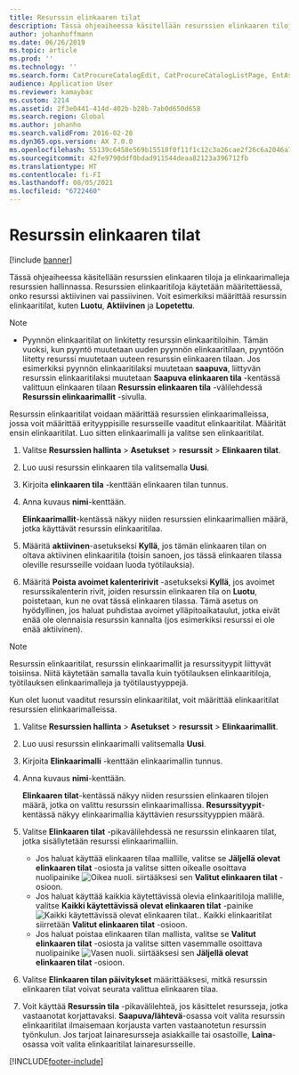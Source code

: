 ```yaml
---
title: Resurssin elinkaaren tilat
description: Tässä ohjeaiheessa käsitellään resurssien elinkaaren tiloja ja elinkaarimalleja resurssien hallinnassa.
author: johanhoffmann
ms.date: 06/26/2019
ms.topic: article
ms.prod: ''
ms.technology: ''
ms.search.form: CatProcureCatalogEdit, CatProcureCatalogListPage, EntAssetLifecycleModelStateNext, EntAssetObjectLifecycleState, EntAssetLifecycleStateUpdate, EntAssetObjectLifecycleModel
audience: Application User
ms.reviewer: kamaybac
ms.custom: 2214
ms.assetid: 2f3e0441-414d-402b-b28b-7ab0d650d658
ms.search.region: Global
ms.author: johanho
ms.search.validFrom: 2016-02-28
ms.dyn365.ops.version: AX 7.0.0
ms.openlocfilehash: 55139c6458e569b15518f0f11f1c12c3a26cae2f26c6a2046a7ebdc1277cb144
ms.sourcegitcommit: 42fe9790ddf0bdad911544deaa82123a396712fb
ms.translationtype: HT
ms.contentlocale: fi-FI
ms.lasthandoff: 08/05/2021
ms.locfileid: "6722460"
---
```

# <a name="asset-lifecycle-states"></a>Resurssin elinkaaren tilat

[!include [banner](../../includes/banner.md)]

 

Tässä ohjeaiheessa käsitellään resurssien elinkaaren tiloja ja elinkaarimalleja resurssien hallinnassa. Resurssien elinkaaritiloja käytetään määritettäessä, onko resurssi aktiivinen vai passiivinen. Voit esimerkiksi määrittää resurssin elinkaaritilat, kuten **Luotu**, **Aktiivinen** ja **Lopetettu**.

> [!NOTE]
> - Pyynnön elinkaaritilat on linkitetty resurssin elinkaaritiloihin. Tämän vuoksi, kun pyyntö muutetaan uuden pyynnön elinkaaritilaan, pyyntöön liitetty resurssi muutetaan uuteen resurssin elinkaaren tilaan. Jos esimerkiksi pyynnön elinkaaritilaksi muutetaan **saapuva**, liittyvän resurssin elinkaaritilaksi muutetaan **Saapuva elinkaaren tila** -kentässä valittuun elinkaaren tilaan **Resurssin elinkaaren tila** -välilehdessä **Resurssin elinkaarimallit** -sivulla. 


Resurssin elinkaaritilat voidaan määrittää resurssien elinkaarimalleissa, jossa voit määrittää erityyppisille resursseille vaaditut elinkaaritilat. Määrität ensin elinkaaritilat. Luo sitten elinkaarimalli ja valitse sen elinkaaritilat.

1. Valitse **Resurssien hallinta** \> **Asetukset** \> **resurssit** \> **Elinkaaren tilat**.
2. Luo uusi resurssin elinkaaren tila valitsemalla **Uusi**.
3. Kirjoita **elinkaaren tila** -kenttään elinkaaren tilan tunnus.
4. Anna kuvaus **nimi**-kenttään.

    **Elinkaarimallit**-kentässä näkyy niiden resurssien elinkaarimallien määrä, jotka käyttävät resurssin elinkaaritilaa.

5. Määritä **aktiivinen**-asetukseksi **Kyllä**, jos tämän elinkaaren tilan on oltava aktiivinen elinkaaritila (toisin sanoen, jos tässä elinkaaren tilassa oleville resursseille voidaan luoda työtilauksia).
6. Määritä **Poista avoimet kalenteririvit** -asetukseksi **Kyllä**, jos avoimet resurssikalenterin rivit, joiden resurssin elinkaaren tila on **Luotu**, poistetaan, kun ne ovat tässä elinkaaren tilassa. Tämä asetus on hyödyllinen, jos haluat puhdistaa avoimet ylläpitoaikataulut, jotka eivät enää ole olennaisia resurssin kannalta (jos esimerkiksi resurssi ei ole enää aktiivinen).

> [!NOTE]
> Resurssin elinkaaritilat, resurssin elinkaarimallit ja resurssityypit liittyvät toisiinsa. Niitä käytetään samalla tavalla kuin työtilauksen elinkaaritiloja, työtilauksen elinkaarimalleja ja työtilaustyyppejä. 


Kun olet luonut vaaditut resurssin elinkaaritilat, voit määrittää elinkaaritilat resurssien elinkaarimalleissa.

1. Valitse **Resurssien hallinta** \> **Asetukset** \> **resurssit** \> **Elinkaarimallit**.
2. Luo uusi resurssin elinkaarimalli valitsemalla **Uusi**.
3. Kirjoita **Elinkaarimalli** -kenttään elinkaarimallin tunnus.
4. Anna kuvaus **nimi**-kenttään.

    **Elinkaaren tilat**-kentässä näkyy niiden resurssien elinkaaren tilojen määrä, jotka on valittu resurssin elinkaarimallissa. **Resurssityypit**-kentässä näkyy elinkaarimallia käyttävien resurssityyppien määrä.

5. Valitse **Elinkaaren tilat** -pikavälilehdessä ne resurssin elinkaaren tilat, jotka sisällytetään resurssi elinkaarimalliin.

    - Jos haluat käyttää elinkaaren tilaa mallille, valitse se **Jäljellä olevat elinkaaren tilat** -osiosta ja valitse sitten oikealle osoittava nuolipainike ![Oikea nuoli.](media/15-setup-for-objects.png) siirtääksesi sen **Valitut elinkaaren tilat** -osioon.
    - Jos haluat käyttää kaikkia käytettävissä olevia elinkaaritiloja mallille, valitse **Kaikki käytettävissä olevat elinkaaren tilat** -painike ![Kaikki käytettävissä olevat elinkaaren tilat.](media/20-setup-for-objects.png). Kaikki elinkaaritilat siirretään **Valitut elinkaaren tilat** -osioon.
    - Jos haluat poistaa elinkaaren tilan mallista, valitse se **Valitut elinkaaren tilat** -osiosta ja valitse sitten vasemmalle osoittava nuolipainike ![Vasen nuoli.](media/16-setup-for-objects.png) siirtääksesi sen **Jäljellä olevat elinkaaren tilat** -osioon.

6. Valitse **Elinkaaren tilan päivitykset** määrittääksesi, mitkä resurssin elinkaaren tilat voivat seurata valittua elinkaaren tilaa.
7. Voit käyttää **Resurssin tila** -pikavälilehteä, jos käsittelet resursseja, jotka vastaanotat korjattavaksi. **Saapuva/lähtevä**-osassa voit valita resurssin elinkaaritilat ilmaisemaan korjausta varten vastaanotetun resurssin työnkulun. Jos tarjoat lainaresursseja asiakkaille tai osastoille, **Laina**-osassa voit valita elinkaaritilat lainaresursseille.


[!INCLUDE[footer-include](../../../includes/footer-banner.md)]